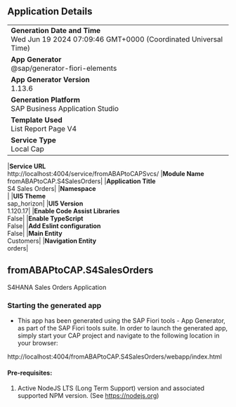 ## Application Details

|                                                                                                |
| ---------------------------------------------------------------------------------------------- |
| **Generation Date and Time**<br>Wed Jun 19 2024 07:09:46 GMT+0000 (Coordinated Universal Time) |
| **App Generator**<br>@sap/generator-fiori-elements                                             |
| **App Generator Version**<br>1.13.6                                                            |
| **Generation Platform**<br>SAP Business Application Studio                                     |
| **Template Used**<br>List Report Page V4                                                       |
| **Service Type**<br>Local Cap                                                                  |

|**Service URL**<br>http://localhost:4004/service/fromABAPtoCAPSvcs/
|**Module Name**<br>fromABAPtoCAP.S4SalesOrders|
|**Application Title**<br>S4 Sales Orders|
|**Namespace**<br>|
|**UI5 Theme**<br>sap_horizon|
|**UI5 Version**<br>1.120.17|
|**Enable Code Assist Libraries**<br>False|
|**Enable TypeScript**<br>False|
|**Add Eslint configuration**<br>False|
|**Main Entity**<br>Customers|
|**Navigation Entity**<br>orders|

## fromABAPtoCAP.S4SalesOrders

S4HANA Sales Orders Application

### Starting the generated app

- This app has been generated using the SAP Fiori tools - App Generator, as part of the SAP Fiori tools suite. In order to launch the generated app, simply start your CAP project and navigate to the following location in your browser:

http://localhost:4004/fromABAPtoCAP.S4SalesOrders/webapp/index.html

#### Pre-requisites:

1. Active NodeJS LTS (Long Term Support) version and associated supported NPM version. (See https://nodejs.org)

